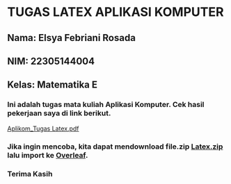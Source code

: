 # TUGAS LATEX APLIKASI KOMPUTER
## Nama: Elsya Febriani Rosada
## NIM: 22305144004
## Kelas: Matematika E
### Ini adalah tugas mata kuliah Aplikasi Komputer. Cek hasil pekerjaan saya di link berikut. 
[Aplikom_Tugas Latex.pdf](https://github.com/Elsyafr/tugaslatex/files/13520680/Aplikom_Tugas.Latex.pdf)
### Jika ingin mencoba, kita dapat mendownload file.zip [Latex.zip](https://github.com/Elsyafr/tugaslatex/files/13520758/Latex.zip) lalu import ke [Overleaf](https://www.overleaf.com/project).

### Terima Kasih
